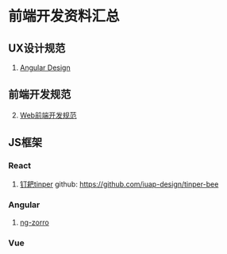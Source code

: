 # 前端开发资料汇总

## UX设计规范

1. [Angular Design](https://ant.design/docs/spec/download-cn)

## 前端开发规范
2. [Web前端开发规范](https://github.com/brightgems/frontend-dev-notes/blob/master/%E5%89%8D%E7%AB%AF%E8%A7%84%E8%8C%83/README.md)

## JS框架
### React
1. [钉耙tinper](http://bee.tinper.org/)
github: https://github.com/iuap-design/tinper-bee


### Angular
1. [ng-zorro](https://ng.ant.design/docs/introduce/zh)

### Vue
